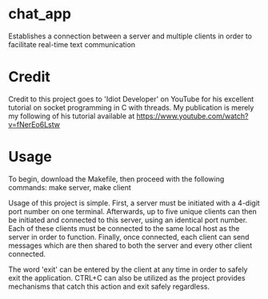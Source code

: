 # chat_app
Establishes a connection between a server and multiple clients in order to facilitate real-time text communication

# Credit
Credit to this project goes to 'Idiot Developer' on YouTube for his excellent tutorial on socket programming in C with threads. My publication is merely my following of his tutorial available at https://www.youtube.com/watch?v=fNerEo6Lstw

# Usage
To begin, download the Makefile, then proceed with the following commands: make server, make client

Usage of this project is simple. First, a server must be initiated with a 4-digit port number on one terminal. Afterwards, up to five unique clients can then be initiated and connected to this server, using an identical port number. Each of these clients must be connected to the same local host as the server in order to function. Finally, once connected, each client can send messages which are then shared to both the server and every other client connected.

The word 'exit' can be entered by the client at any time in order to safely exit the application. CTRL+C can also be utilized as the project provides mechanisms that catch this action and exit safely regardless.
